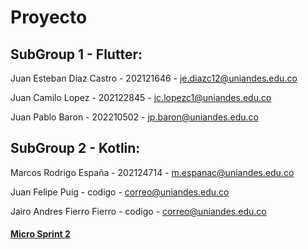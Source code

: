 # Proyecto

## SubGroup 1 - Flutter:

Juan Esteban Diaz Castro - 202121646 - je.diazc12@uniandes.edu.co

Juan Camilo Lopez - 202122845 - jc.lopezc1@uniandes.edu.co

Juan Pablo Baron - 202210502 - jp.baron@uniandes.edu.co

## SubGroup 2 - Kotlin:

Marcos Rodrigo España - 202124714 - m.espanac@uniandes.edu.co

Juan Felipe Puig - codigo - correo@uniandes.edu.co

Jairo Andres Fierro Fierro - codigo - correo@uniandes.edu.co


#### [Micro Sprint 2](docs/Micro-sprint2.md)
